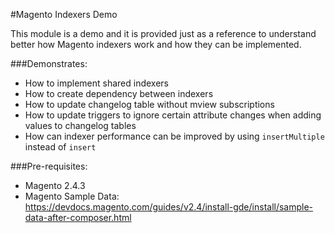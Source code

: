 #Magento Indexers Demo

This module is a demo and it is provided just as a reference to understand better how Magento indexers work and how they can be implemented.


###Demonstrates:
- How to implement shared indexers
- How to create dependency between indexers
- How to update changelog table without mview subscriptions
- How to update triggers to ignore certain attribute changes when adding values to changelog tables
- How can indexer performance can be improved by using `insertMultiple` instead of `insert`


###Pre-requisites:
- Magento 2.4.3
- Magento Sample Data: https://devdocs.magento.com/guides/v2.4/install-gde/install/sample-data-after-composer.html
